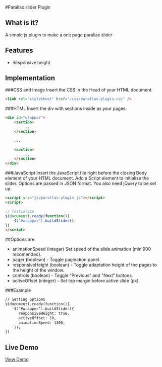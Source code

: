 #Parallax slider Plugin

## What is it?
A simple js plugin to make a one page parallax slider

## Features
- Responsive height

## Implementation

###CSS and Image
Insert the CSS in the Head of your HTML document.

```html
<link rel="stylesheet" href="/css/parallax-plugin.css" />
```

###HTML
Insert the div with sections inside as your pages
```html
<div id="wrapper">
	<section>
		...
	</section>

	...

	<section>
		...
	</section>
</div>
```

###JavaScript
Insert the JavaScript file right before the closing Body element of your HTML document. Add a Script element to initialize the slider. Options are passed in JSON format. You also need jQuery to be set up


```html
<script src="js/parallax-plugin.js"></script>
<script>

// Initialize
$(document).ready(function(){
	$("#wrapper").buildSlider();
})
</script>
```

##Options are:

- animationSpeed (integer)  Set speed of the slide animation (min 900 recomended).
- pager (boolean) - Toggle pagination panel.
- responsiveHeight (boolean) - Toggle adaptation height of the pages to the height of the window.
- controls (boolean) - Toggle "Previous" and "Next" buttons.
- activeOffset (integer) - Set top margin before active slide (px).

###Example

```html
// Setting options
$(document).ready(function(){
	$("#wrapper").buildSlider({
	  responsiveHeight: true,
	  activeOffset: 10,
	  animationSpeed: 1300,
	});
})
```
## Live Demo
[View Demo](http://www.ovvshi.pp.ua/parallax/)
